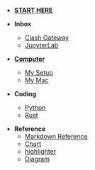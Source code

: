 * [**START HERE**](/)

* **Inbox**
  * [Clash Gateway](inbox/clash-as-gateway.md)
  * [JupyterLab](inbox/jupyter.md)

* [**Computer**](computer/README.md)
  * [My Setup](computer/setup.md)
  * [My Mac]()

* **Coding**
  * [Python]()
  * [Rust](coding/rust/README.md)

- **Reference**
  - [Markdown Reference](extra/reference.md)
  - [Chart](extra/chart.md)
  - [highlighter](extra/language_highlight.md)
  - [Diagram](extra/diagram.md)